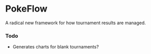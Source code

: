 # PokeFlow

A radical new framework for how tournament results are managed.


### Todo

* Generates charts for blank tournaments?